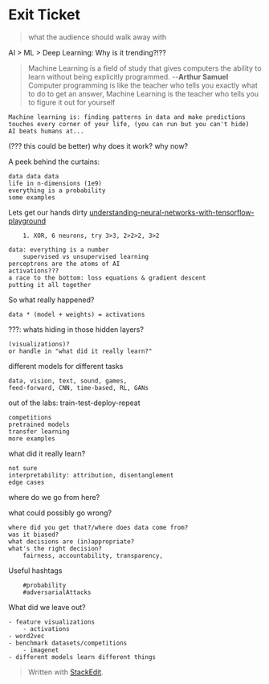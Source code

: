 
# Exit Ticket
> what the audience should walk away with

AI > ML > Deep Learning: Why is it trending?!??
> Machine Learning is a field of study that gives computers the ability to learn without being explicitly programmed. --**Arthur Samuel**
> Computer programming is like the teacher who tells you exactly what to do to get an answer, Machine Learning is the teacher who tells you to figure it out for yourself

	Machine learning is: finding patterns in data and make predictions
	touches every corner of your life, (you can run but you can't hide)
	AI beats humans at...

(??? this could be better) why does it work? why now?

A peek behind the curtains:
	
	data data data
	life in n-dimensions (1e9)
	everything is a probability
	some examples
	
Lets get our hands dirty
	[understanding-neural-networks-with-tensorflow-playground](https://cloud.google.com/blog/products/gcp/understanding-neural-networks-with-tensorflow-playground)
	
		1. XOR, 6 neurons, try 3>3, 2>2>2, 3>2	
	
	data: everything is a number
		supervised vs unsupervised learning
	perceptrons are the atoms of AI
	activations???
	a race to the bottom: loss equations & gradient descent
	putting it all together
	
So what really happened?

	data * (model + weights) = activations
	
???: whats hiding in those hidden layers?
	
	(visualizations)?
	or handle in "what did it really learn?"

different models for different tasks
	
	data, vision, text, sound, games,
	feed-forward, CNN, time-based, RL, GANs

out of the labs: train-test-deploy-repeat

	competitions
	pretrained models
	transfer learning
	more examples
	
what did it really learn?
	
	not sure
	interpretability: attribution, disentanglement
	edge cases

where do we go from here?	


what could possibly go wrong?
	
	where did you get that?/where does data come from?
	was it biased?
	what decisions are (in)appropriate?
	what's the right decision? 
		fairness, accountability, transparency, 
	

Useful hashtags
		
		#probability
		#adversarialAttacks

What did we leave out?
	
	- feature visualizations
		- activations
	- word2vec
	- benchmark datasets/competitions
		- imagenet
	- different models learn different things	
	



> Written with [StackEdit](https://stackedit.io/).
<!--stackedit_data:
eyJoaXN0b3J5IjpbMTc4NzY5MzA0OSwtMTIyMzc0MTU5NCwxMj
M3NDc1NjYzLC01MjQ2NzU0NDUsMTc3NjI3MjczMywzMjEwMzYw
NzYsMTg2Njg3NzAxNSwtMjAwMTk3Nzc4NCwtNzg3NzMzMTc4LC
05MDU5MTc0MiwxODc3MDg3NzM1XX0=
-->